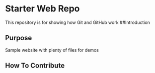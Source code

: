# Starter Web Repo

This repository is for showing how Git and GitHub work
##Introduction

## Purpose

Sample website with plenty of files for demos

## How To Contribute